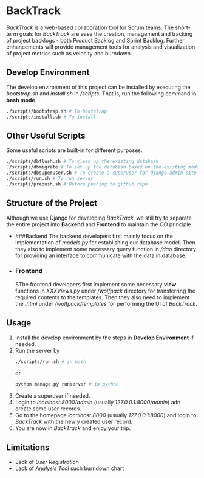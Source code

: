 # BackTrack
*BackTrack* is a web-based collaboration tool for Scrum teams. The short-term goals for *BackTrack* are ease the creation, management and tracking of project backlogs - both Product Backlog and Sprint Backlog. Further enhancements will provide management tools for analysis and visualization of project metrics such as velocity and burndown.

## Develop Environment
The develop environment of this project can be installed by executing the *bootstrap.sh* and *install.sh* in */scripts*. That is, run the following command in **bash mode**.
```bash
./scripts/bootstrap.sh # To bootstrap
./scripts/install.sh # To install
```

## Other Useful Scripts
Some useful scripts are built-in for different purposes.
```bash
./scripts/dbflush.sh # To clean up the existing databash
./scripts/dbmigrate # To set up the databash based on the existing models
./scripts/dbsuperuser.sh # To create a superuser for django admin site
./scripts/run.sh # To run server
./scripts/prepush.sh # Before pushing to github repo
```

## Structure of the Project
Although we use Django for developing *BackTrack*, we still try to separate the entire project into **Backend** and **Frontend** to maintain the OO principle. 
- ###Backend
    The backend developers first mainly focus on the implementation of *models.py* for establishing our database model. Then they also to implement some necessary query function in */dao* directory for providing an interface to communicate with the data in database.
- ### Frontend
    SThe frontend developers first implement some necessary **view** functions in *XXXViews.py* under */wolfpack* directory for transferring the required contents to the templates. Then they also need to implement the *.html* under */wolfpack/templates* for performing the UI of *BackTrack*.

## Usage
1. Install the develop environment by the steps in **Develop Environment** if needed.
2. Run the server by 
    ```bash
    ./scripts/run.sh # in bash
    ```
    or
    ```python
    python manage.py runserver # in python
    ```
3. Create a superuser if needed.
4. Login to *localhost:8000/admin* (usually *127.0.0.1:8000/admin*) adn create some user records.
5. Go to the homepage *localhost:8000* (usually *127.0.0.1:8000*) and login to *BackTrack* with the newly created user record.
6. You are now in *BackTrack* and enjoy your trip.

## Limitations
- Lack of *User Registration*
- Lack of *Analysis Tool* such burndown chart
